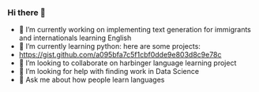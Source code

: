 ### Hi there 👋

- 🔭 I’m currently working on implementing text generation for immigrants and internationals learning English 
- 🌱 I’m currently learning python: here are some projects:
- https://gist.github.com/a095bfa7c5f1cbf0dde9e803d8c9e78c
- 🤩 I’m looking to collaborate on harbinger language learning project
- 🤔 I’m looking for help with finding work in Data Science
- 💬 Ask me about how people learn languages
<!--
**prestonfrasch/prestonfrasch** is a ✨ _special_ ✨ repository because its `README.md` (this file) appears on your GitHub profile.

-->
